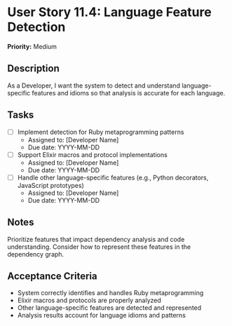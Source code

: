 # User Story 11.4: Language Feature Detection

**Priority:** Medium

## Description
As a Developer, I want the system to detect and understand language-specific features and idioms so that analysis is accurate for each language.

## Tasks
- [ ] Implement detection for Ruby metaprogramming patterns
  - Assigned to: [Developer Name]
  - Due date: YYYY-MM-DD
- [ ] Support Elixir macros and protocol implementations
  - Assigned to: [Developer Name]
  - Due date: YYYY-MM-DD
- [ ] Handle other language-specific features (e.g., Python decorators, JavaScript prototypes)
  - Assigned to: [Developer Name]
  - Due date: YYYY-MM-DD

## Notes
Prioritize features that impact dependency analysis and code understanding. Consider how to represent these features in the dependency graph.

## Acceptance Criteria
- System correctly identifies and handles Ruby metaprogramming
- Elixir macros and protocols are properly analyzed
- Other language-specific features are detected and represented
- Analysis results account for language idioms and patterns